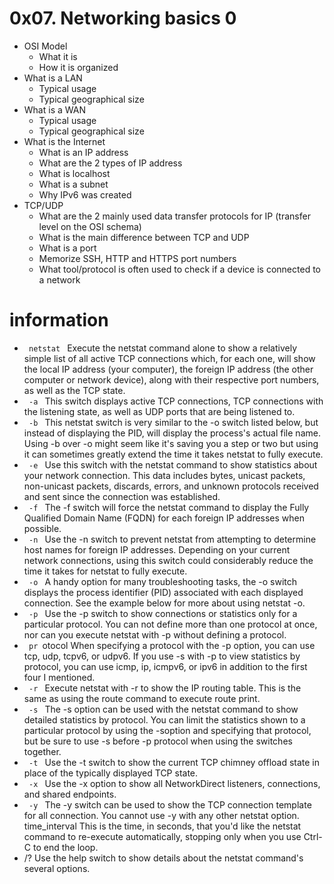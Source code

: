 # 0x07. Networking basics <b>0</b>
* OSI Model
  * What it is
  * How it is organized
* What is a LAN
  * Typical usage
  * Typical geographical size
* What is a WAN
  * Typical usage
  * Typical geographical size
* What is the Internet
  * What is an IP address
  * What are the 2 types of IP address
  * What is localhost
  * What is a subnet
  * Why IPv6 was created
* TCP/UDP
  * What are the 2 mainly used data transfer protocols for IP (transfer level on the OSI schema)
  * What is the main difference between TCP and UDP
  * What is a port
  * Memorize SSH, HTTP and HTTPS port numbers
  * What tool/protocol is often used to check if a device is connected to a network
# information
* <code> netstat </code>	Execute the netstat command alone to show a relatively simple list of all active TCP connections which, for each one, will show the local IP address (your computer), the foreign IP address (the other computer or network device), along with their respective port numbers, as well as the TCP state.
* <code> -a </code>	This switch displays active TCP connections, TCP connections with the listening state, as well as UDP ports that are being listened to.
* <code> -b </code>	This netstat switch is very similar to the -o switch listed below, but instead of displaying the PID, will display the process's actual file name. Using -b over -o might seem like it's saving you a step or two but using it can sometimes greatly extend the time it takes netstat to fully execute.
* <code> -e </code>	Use this switch with the netstat command to show statistics about your network connection. This data includes bytes, unicast packets, non-unicast packets, discards, errors, and unknown protocols received and sent since the connection was established.
* <code> -f </code>	The -f switch will force the netstat command to display the Fully Qualified Domain Name (FQDN) for each foreign IP addresses when possible.
* <code> -n </code>	Use the -n switch to prevent netstat from attempting to determine host names for foreign IP addresses. Depending on your current network connections, using this switch could considerably reduce the time it takes for netstat to fully execute.
* <code> -o </code>	A handy option for many troubleshooting tasks, the -o switch displays the process identifier (PID) associated with each displayed connection. See the example below for more about using netstat -o.
* <code> -p </code>	Use the -p switch to show connections or statistics only for a particular protocol. You can not define more than one protocol at once, nor can you execute netstat with -p without defining a protocol.
* <code> pr </code>otocol 	When specifying a protocol with the -p option, you can use tcp, udp, tcpv6, or udpv6. If you use -s with -p to view statistics by protocol, you can use icmp, ip, icmpv6, or ipv6 in addition to the first four I mentioned.
* <code> -r </code>	Execute netstat with -r to show the IP routing table. This is the same as using the route command to execute route print.
* <code> -s </code>	The -s option can be used with the netstat command to show detailed statistics by protocol. You can limit the statistics shown to a particular protocol by using the -soption and specifying that protocol, but be sure to use -s before -p protocol when using the switches together.
* <code> -t </code>	Use the -t switch to show the current TCP chimney offload state in place of the typically displayed TCP state.
* <code> -x </code>	Use the -x option to show all NetworkDirect listeners, connections, and shared endpoints.
* <code> -y </code>	The -y switch can be used to show the TCP connection template for all connection. You cannot use -y with any other netstat option.
time_interval	This is the time, in seconds, that you'd like the netstat command to re-execute automatically, stopping only when you use Ctrl-C to end the loop.
* /?	Use the help switch to show details about the netstat command's several options.
